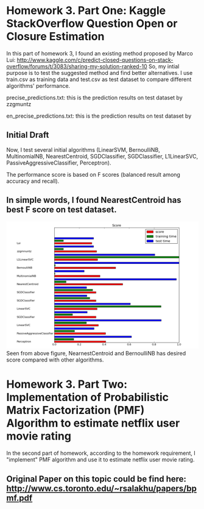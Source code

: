 Homework 3. Part One: Kaggle StackOverflow Question Open or Closure Estimation
=================================================
In this part of homework 3, I found an existing method proposed by Marco Lui: http://www.kaggle.com/c/predict-closed-questions-on-stack-overflow/forums/t/3083/sharing-my-solution-ranked-10
So, my intial purpose is to test the suggested method and find better alternatives.
I use train.csv as training data and test.csv as test dataset to compare different algorithms' performance.

precise_predictions.txt: this is the prediction results on test dataset by zzgmuntz

en_precise_predictions.txt: this is the prediction results on test dataset by 

Initial Draft
-------------------------------------------------

Now, I test several initial algorithms (LinearSVM, BernoulliNB, MultinomialNB, NearestCentroid, SGDClassifier, SGDClassifier, L1LinearSVC, PassiveAggressiveClassifier, Perceptron).

The performance score is based on F scores (balanced result among accuracy and recall).

In simple words, I found NearestCentroid has best F score on test dataset.
-------------------------------------------------

  
![Figure 1-1](compare_alg.png?raw=true)
Seen from above figure, NearnestCentroid and BernoulliNB has desired score compared with other algorithms.

Homework 3. Part Two: Implementation of Probabilistic Matrix Factorization (PMF) Algorithm to estimate netflix user movie rating
=======================================================
In the second part of homework, according to the homework requirement, I "implement" PMF algorithm and use it to estimate netflix user movie rating.

Original Paper on this topic could be find here: http://www.cs.toronto.edu/~rsalakhu/papers/bpmf.pdf
-----------------------------------------------
